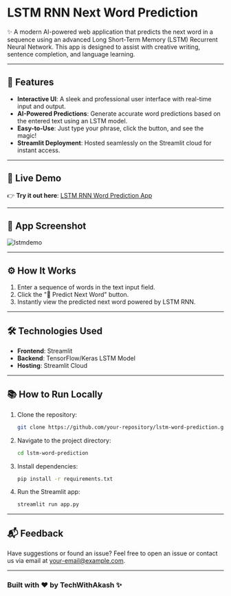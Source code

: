 
# **LSTM RNN Next Word Prediction**

✨ A modern AI-powered web application that predicts the next word in a sequence using an advanced Long Short-Term Memory (LSTM) Recurrent Neural Network. This app is designed to assist with creative writing, sentence completion, and language learning.

---

## 🌟 **Features**
- **Interactive UI**: A sleek and professional user interface with real-time input and output.
- **AI-Powered Predictions**: Generate accurate word predictions based on the entered text using an LSTM model.
- **Easy-to-Use**: Just type your phrase, click the button, and see the magic!
- **Streamlit Deployment**: Hosted seamlessly on the Streamlit cloud for instant access.

---

## 🚀 **Live Demo**

👉 **Try it out here**: [LSTM RNN Word Prediction App](https://lstmrnnwordpredictiongit-sezr5cif7nxmupywcb6tny.streamlit.app/)

---

## 📸 **App Screenshot**

![lstmdemo](https://github.com/user-attachments/assets/25858f03-0991-4098-a8d1-91d544336494)
 <!-- Replace this with your app's screenshot URL -->

---

## ⚙️ **How It Works**
1. Enter a sequence of words in the text input field.
2. Click the "🚀 Predict Next Word" button.
3. Instantly view the predicted next word powered by LSTM RNN.

---

## 🛠️ **Technologies Used**
- **Frontend**: Streamlit
- **Backend**: TensorFlow/Keras LSTM Model
- **Hosting**: Streamlit Cloud

---

## 📚 **How to Run Locally**
1. Clone the repository:
   ```bash
   git clone https://github.com/your-repository/lstm-word-prediction.git
   ```
2. Navigate to the project directory:
   ```bash
   cd lstm-word-prediction
   ```
3. Install dependencies:
   ```bash
   pip install -r requirements.txt
   ```
4. Run the Streamlit app:
   ```bash
   streamlit run app.py
   ```

---

## 📬 **Feedback**
Have suggestions or found an issue? Feel free to open an issue or contact us via email at [your-email@example.com](mailto:your-email@example.com).

---

### Built with ❤️ by TechWithAkash ✨


